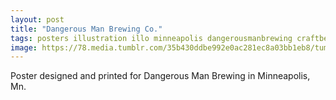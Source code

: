 ```yaml
---
layout: post
title: "Dangerous Man Brewing Co."
tags: posters illustration illo minneapolis dangerousmanbrewing craftbeer
image: https://78.media.tumblr.com/35b430ddbe992e0ac281ec8a03bb1eb8/tumblr_nl6kdfiFoX1qbng02o1_500.jpg
---
```

Poster designed and printed for Dangerous Man Brewing in Minneapolis, Mn.
